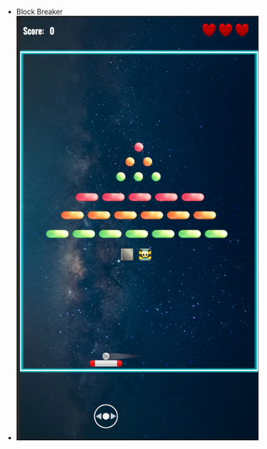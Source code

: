 
- Block Breaker
- ![image_alt](https://github.com/onurinal/BlockBreaker/blob/develop/Block%20Breaker%20Level%201.png?raw=true)
